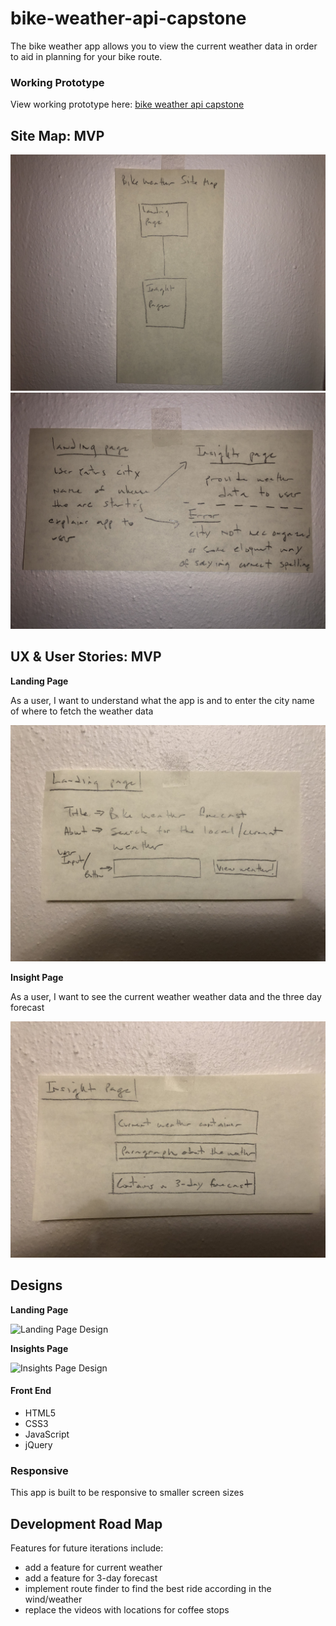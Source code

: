 # bike-weather-api-capstone

The bike weather app allows you to view the current weather data in order to aid in planning for your bike route. 


### Working Prototype

View working prototype here: [bike weather api capstone](https://coryflad.github.io/bike-weather-api-capstone/)


## Site Map: MVP 

![Site Map](/github-images/site-map.jpg)
![User Flow](/github-images/user-flow.jpg)


## UX & User Stories: MVP

**Landing Page** 

As a user, I want to understand what the app is and to enter the city name of where to fetch the weather data

![Landing Page Design](/github-images/landing-page.jpg)


**Insight Page** 

As a user, I want to see the current weather weather data and the three day forecast

![Insight Page Design](/github-images/insight-page.jpg)


## Designs

**Landing Page** 

![Landing Page Design]()


**Insights Page** 

![Insights Page Design]()



#### Front End

* HTML5
* CSS3
* JavaScript 
* jQuery 


### Responsive
This app is built to be responsive to smaller screen sizes 


## Development Road Map
Features for future iterations include: 
- add a feature for current weather
- add a feature for 3-day forecast
- implement route finder to find the best ride according in the wind/weather
- replace the videos with locations for coffee stops

